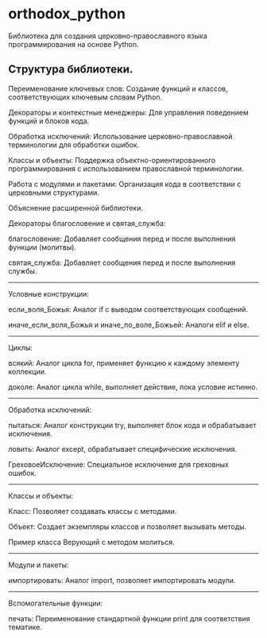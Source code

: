 # orthodox_python
Библиотека для создания церковно-православного языка программирования на основе Python.

Структура библиотеки.
----------------------------------------------------------------------------------------------------------------------


Переименование ключевых слов: Создание функций и классов, соответствующих ключевым словам Python.

Декораторы и контекстные менеджеры: Для управления поведением функций и блоков кода.

Обработка исключений: Использование церковно-православной терминологии для обработки ошибок.

Классы и объекты: Поддержка объектно-ориентированного программирования с использованием православной терминологии.

Работа с модулями и пакетами: Организация кода в соответствии с церковными структурами.


  
Объяснение расширенной библиотеки.





Декораторы благословение и святая_служба:


благословение: Добавляет сообщения перед и после выполнения функции (молитвы).

святая_служба: Добавляет сообщения перед и после выполнения службы.

----------------------------------------------------------------------------------------------------------------------

  
Условные конструкции:


если_воля_Божья: Аналог if с выводом соответствующих сообщений.

иначе_если_воля_Божья и иначе_по_воле_Божьей: Аналоги elif и else.

----------------------------------------------------------------------------------------------------------------------

  
Циклы:


всякий: Аналог цикла for, применяет функцию к каждому элементу коллекции.

доколе: Аналог цикла while, выполняет действие, пока условие истинно.

----------------------------------------------------------------------------------------------------------------------

  
Обработка исключений:


пытаться: Аналог конструкции try, выполняет блок кода и обрабатывает исключения.

ловить: Аналог except, обрабатывает специфические исключения.

ГреховоеИсключение: Специальное исключение для греховных ошибок.

----------------------------------------------------------------------------------------------------------------------

  
Классы и объекты:


Класс: Позволяет создавать классы с методами.

Объект: Создает экземпляры классов и позволяет вызывать методы.

Пример класса Верующий с методом молиться.

----------------------------------------------------------------------------------------------------------------------

  
Модули и пакеты:


импортировать: Аналог import, позволяет импортировать модули.

----------------------------------------------------------------------------------------------------------------------

  
Вспомогательные функции:


печать: Переименование стандартной функции print для соответствия тематике.
